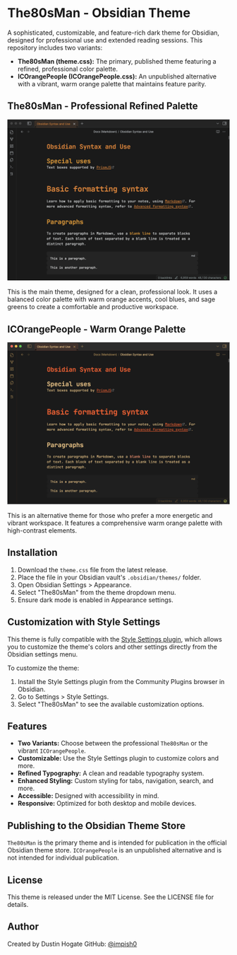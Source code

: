 # The80sMan - Obsidian Theme

A sophisticated, customizable, and feature-rich dark theme for Obsidian, designed for professional use and extended reading sessions. This repository includes two variants:

- **The80sMan (theme.css):** The primary, published theme featuring a refined, professional color palette.
- **ICOrangePeople (ICOrangePeople.css):** An unpublished alternative with a vibrant, warm orange palette that maintains feature parity.

## The80sMan - Professional Refined Palette

![The80sMan Theme Screenshot](The80sMan-Obsidian-Screenshot.png)

This is the main theme, designed for a clean, professional look. It uses a balanced color palette with warm orange accents, cool blues, and sage greens to create a comfortable and productive workspace.

## ICOrangePeople - Warm Orange Palette

![ICOrangePeople Theme Screenshot](ICOrangePeople-Obsidian-Screenshot.png)

This is an alternative theme for those who prefer a more energetic and vibrant workspace. It features a comprehensive warm orange palette with high-contrast elements.

## Installation

1.  Download the `theme.css` file from the latest release.
2.  Place the file in your Obsidian vault's `.obsidian/themes/` folder.
3.  Open Obsidian Settings > Appearance.
4.  Select "The80sMan" from the theme dropdown menu.
5.  Ensure dark mode is enabled in Appearance settings.

## Customization with Style Settings

This theme is fully compatible with the [Style Settings plugin](https://github.com/mgmeyers/obsidian-style-settings), which allows you to customize the theme's colors and other settings directly from the Obsidian settings menu.

To customize the theme:

1.  Install the Style Settings plugin from the Community Plugins browser in Obsidian.
2.  Go to Settings > Style Settings.
3.  Select "The80sMan" to see the available customization options.

## Features

- **Two Variants:** Choose between the professional `The80sMan` or the vibrant `ICOrangePeople`.
- **Customizable:** Use the Style Settings plugin to customize colors and more.
- **Refined Typography:** A clean and readable typography system.
- **Enhanced Styling:** Custom styling for tabs, navigation, search, and more.
- **Accessible:** Designed with accessibility in mind.
- **Responsive:** Optimized for both desktop and mobile devices.

## Publishing to the Obsidian Theme Store

`The80sMan` is the primary theme and is intended for publication in the official Obsidian theme store. `ICOrangePeople` is an unpublished alternative and is not intended for individual publication.

## License

This theme is released under the MIT License. See the LICENSE file for details.

## Author

Created by Dustin Hogate
GitHub: [@impish0](https://github.com/impish0)
